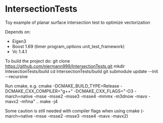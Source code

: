 # IntersectionTests
Toy example of planar surface intersection test to optimize vectorization

Depends on:
- Eigen3 
- Boost 1.69 (timer program_options unit_test_framework)
- Vc 1.4.1

To build the project do:
git clone https://github.com/niermann999/IntersectionTests.git
mkdir IntesectionTests/build
cd IntersectionTests/build
git submodule update --init --recursive

Run cmake, e.g.
cmake -DCMAKE_BUILD_TYPE=Release -DCMAKE_CXX_COMPILER="g++" -DCMAKE_CXX_FLAGS="-O3 -march=native -msse -msse2 -msse3 -msse4 -mmmx -m3dnow -mavx -mavx2 -mfma" ..
make -j4

Some caution is still needed with compiler flags when using cmake
(-march=native -msse -msse2 -msse3 -msse4 -mavx -mavx2)

